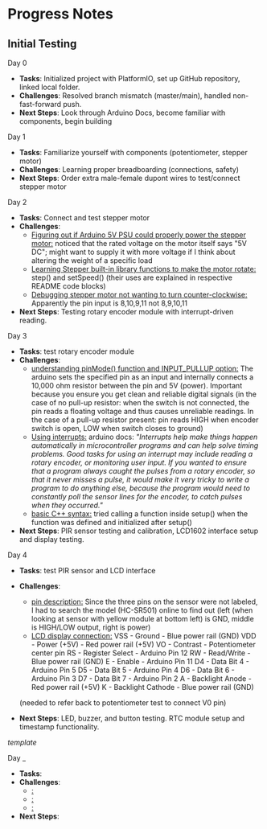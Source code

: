 # Progress Notes

## Initial Testing

Day 0
- **Tasks**: Initialized project with PlatformIO, set up GitHub repository, linked local folder.
- **Challenges**: Resolved branch mismatch (master/main), handled non-fast-forward push.
- **Next Steps**: Look through Arduino Docs, become familiar with components, begin building

Day 1
- **Tasks**: Familiarize yourself with components (potentiometer, stepper motor)
- **Challenges**: Learning proper breadboarding (connections, safety)
- **Next Steps**: Order extra male-female dupont wires to test/connect stepper motor

Day 2
- **Tasks**: Connect and test stepper motor
- **Challenges**: 
  * <u>Figuring out if Arduino 5V PSU could properly power the stepper motor:</u> noticed that the rated voltage on the motor itself says "5V DC"; might want to supply it with more voltage if I think about altering the weight of a specific load 
  * <u>Learning Stepper built-in library functions to make the motor rotate:</u> step() and setSpeed() (their uses are explained in respective README code blocks)
  * <u>Debugging stepper motor not wanting to turn counter-clockwise:</u> Apparently the pin input is 8,10,9,11 not 8,9,10,11
- **Next Steps**: Testing rotary encoder module with interrupt-driven reading.

Day 3
- **Tasks**: test rotary encoder module
- **Challenges**: 
  * <u>understanding pinMode() function and INPUT_PULLUP option:</u> The arduino sets the specified pin as an input and internally connects a 10,000 ohm resistor between the pin and 5V (power). Important because you ensure you get clean and reliable digital signals (in the case of no pull-up resistor: when the switch is not connected, the pin reads a floating voltage and thus causes unreliable readings. In the case of a pull-up resistor present: pin reads HIGH when encoder switch is open, LOW when switch closes to ground)
  * <u>Using interrupts:</u> arduino docs: *"Interrupts help make things happen automatically in microcontroller programs and can help solve timing problems. Good tasks for using an interrupt may include reading a rotary encoder, or monitoring user input. If you wanted to ensure that a program always caught the pulses from a rotary encoder, so that it never misses a pulse, it would make it very tricky to write a program to do anything else, because the program would need to constantly poll the sensor lines for the encoder, to catch pulses when they occurred."* 
  * <u>basic C++ syntax:</u> tried calling a function inside setup() when the function was defined and initialized after setup()
- **Next Steps**: PIR sensor testing and calibration, LCD1602 interface setup and display testing.

Day 4
- **Tasks**: test PIR sensor and LCD interface
- **Challenges**:
  * <u>pin description:</u> Since the three pins on the sensor were not labeled, I had to search the model (HC-SR501) online to find out (left (when looking at sensor with yellow module at bottom left) is GND, middle is HIGH/LOW output, right is power)
  * <u>LCD display connection:</u> 
  VSS  - Ground                - Blue power rail (GND)
  VDD  - Power (+5V)           - Red power rail (+5V)
  VO   - Contrast              - Potentiometer center pin
  RS   - Register Select       - Arduino Pin 12
  RW   - Read/Write            - Blue power rail (GND)
  E    - Enable                - Arduino Pin 11
  D4   - Data Bit 4            - Arduino Pin 5
  D5   - Data Bit 5            - Arduino Pin 4
  D6   - Data Bit 6            - Arduino Pin 3
  D7   - Data Bit 7            - Arduino Pin 2
  A    - Backlight Anode       - Red power rail (+5V)
  K    - Backlight Cathode     - Blue power rail (GND)

  (needed to refer back to potentiometer test to connect V0 pin)
- **Next Steps**: LED, buzzer, and button testing. RTC module setup and timestamp functionality.








*template*

Day _
- **Tasks**: 
- **Challenges**:
  * <u>:</u>  
  * <u>:</u> 
  * <u>:</u> 
- **Next Steps**: 